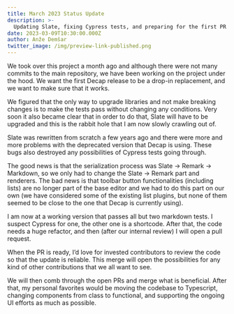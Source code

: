 ```yaml
---
title: March 2023 Status Update
description: >-
  Updating Slate, fixing Cypress tests, and preparing for the first PR
date: 2023-03-09T10:30:00.000Z
author: Anže Demšar
twitter_image: /img/preview-link-published.png
---
```

We took over this project a month ago and although there were not many commits to the main repository, we have been working on the project under the hood. We want the first Decap release to be a drop-in replacement, and we want to make sure that it works.

We figured that the only way to upgrade libraries and not make breaking changes is to make the tests pass without changing any conditions. Very soon it also became clear that in order to do that, Slate will have to be upgraded and this is the rabbit hole that I am now slowly crawling out of.

Slate was rewritten from scratch a few years ago and there were more and more problems with the deprecated version that Decap is using. These bugs also destroyed any possibilities of Cypress tests going through.

The good news is that the serialization process was Slate -> Remark -> Markdown, so we only had to change the Slate -> Remark part and renderers. The bad news is that toolbar button functionalities (including lists) are no longer part of the base editor and we had to do this part on our own (we have considered some of the existing list plugins, but none of them seemed to be close to the one that Decap is currently using).

I am now at a working version that passes all but two markdown tests. I suspect Cypress for one, the other one is a shortcode. After that, the code needs a huge refactor, and then (after our internal review) I will open a pull request.

When the PR is ready, I’d love for invested contributors to review the code so that the update is reliable. This merge will open the possibilities for any kind of other contributions that we all want to see.

We will then comb through the open PRs and merge what is beneficial. After that, my personal favorites would be moving the codebase to Typescript, changing components from class to functional, and supporting the ongoing UI efforts as much as possible.
